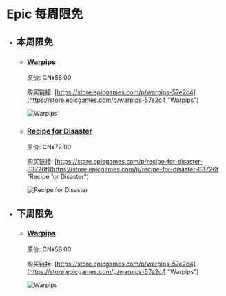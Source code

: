 # Epic 每周限免

- ## 本周限免


  - ### [Warpips](https://store.epicgames.com/p/warpips-57e2c4 "Warpips")

    原价: CN¥58.00

    购买链接: [https://store.epicgames.com/p/warpips-57e2c4](https://store.epicgames.com/p/warpips-57e2c4 "Warpips")

    ![Warpips](https://cdn1.epicgames.com/spt-assets/581b8af82db34e5c98f5dae3ed5b9904/warpips-offer-1pcp0.jpg)


  - ### [Recipe for Disaster](https://store.epicgames.com/p/recipe-for-disaster-83726f "Recipe for Disaster")

    原价: CN¥72.00

    购买链接: [https://store.epicgames.com/p/recipe-for-disaster-83726f](https://store.epicgames.com/p/recipe-for-disaster-83726f "Recipe for Disaster")

    ![Recipe for Disaster](https://cdn1.epicgames.com/spt-assets/83ddef361d0c45c2bef72e07c2a5f567/recipe-for-disaster-offer-rtr4w.jpg)


- ## 下周限免


  - ### [Warpips](https://store.epicgames.com/p/warpips-57e2c4 "Warpips")

    原价: CN¥58.00

    购买链接: [https://store.epicgames.com/p/warpips-57e2c4](https://store.epicgames.com/p/warpips-57e2c4 "Warpips")

    ![Warpips](https://cdn1.epicgames.com/spt-assets/581b8af82db34e5c98f5dae3ed5b9904/warpips-offer-1pcp0.jpg)

